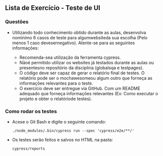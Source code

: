 ## Lista de Exercício - Teste de UI
### Questões
- Utilizando todo conhecimento obtido durante as aulas, desenvolva nomínimo 6 casos de teste para algumwebsiteda sua escolha (Pelo menos 1 caso devesernegativo). Atente-se para as seguintes informações:

    - Recomenda-sea utilização da ferramenta cypress.
    - Nãoé permitido utilizar os websites já testados durante as aulas ou presentesno repositório da disciplina (globalsqa e testpages).
    - O código deve ser capaz de gerar o relatório final de testes. O relatório pode ser o mochawesomeou algum outro que forneça as informações relevantes para o teste.
    - O exercício deve ser entregue via GitHub. Com um README adequado que forneça informações relevantes (Ex: Como executar o projeto e obter o relatóriode testes).

### Como rodar os testes
- Acese o Git Bash e digite o seguinte comando:
    ```
    ./node_modules/.bin/cypress run --spec 'cypress/e2e/**/'
    ```
- Os testes serão feitos e salvos no HTML na pasta: 
    ```
    cypress/reports
    ```
